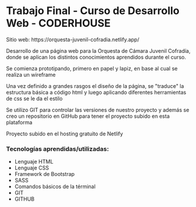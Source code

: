 <h1>Trabajo Final - Curso de Desarrollo Web - CODERHOUSE</h1>
<p>Sitio web: https://orquesta-juvenil-cofradia.netlify.app/</p>
<p>Desarrollo de una página web para la Orquesta de Cámara Juvenil Cofradía, donde se aplican los distintos conocimientos aprendidos durante el curso.</p>
  <p>Se comienza prototipando, primero en papel y lapiz, en base al cual se realiza un wireframe</p>
  <p>Una vez definido a grandes rasgos el diseño de la página, se "traduce" la estructura básica a código html y luego aplicando diferentes herramientas de css se le da el estilo</p>
  <p>Se utilizo GIT para controlar las versiones de nuestro proyecto y además se creo un repositorio en GitHub para tener el proyecto subido en esta plataforma</p> 
  <p>Proyecto subido en el hosting gratuito de Netlify</p>

### Tecnologías aprendidas/utilizadas:
- Lenguaje HTML
- Lenguaje CSS
- Framework de Bootstrap
- SASS
- Comandos básicos de la términal
- GIT
- GITHUB
